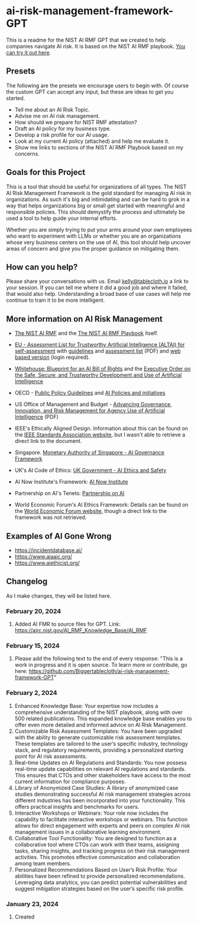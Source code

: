 
# ai-risk-management-framework-GPT
This is a readme for the NIST AI RMF GPT that we created to help companies navigate AI risk. It is based on the NIST AI RMF playbook. [You can try it out here](https://chat.openai.com/g/g-QuZUJtjV1-ai-risk-navigator).

## Presets
The following are the presets we encourage users to begin with. Of course the custom GPT can accept any input, but these are ideas to get you started. 

 - Tell me about an AI Risk Topic. 
 - Advise me on AI risk management. 
 - How should we prepare for NIST RMF attestation? 
 - Draft an AI policy for my business type. 
 - Develop a risk profile for our AI usage. 
 - Look at my current AI policy (attached) and help me evaluate it. 
 - Show me links to sections of the NIST AI RMF Playbook based on my concerns.

## Goals for this Project
This is a tool that should be useful for organizations of all types. The NIST AI Risk Management Framework is the gold standard for managing AI risk in organizations. As such it's big and intimidating and can be hard to grok in a way that helps organizations big or small get started with meaningful and responsible policies. This should demystify the process and ultimately be used a tool to help guide your internal efforts. 

Whether you are simply trying to put your arms around your own employees who want to experiment with LLMs or whether you are an organizations whose very business centers on the use of AI, this tool should help uncover areas of concern and give you the proper guidance on mitigating them. 

## How can you help?
Please share your conversations with us. Email kelly@tablecloth.io a link to your session. If you can tell me where it did a good job and where it failed, that would also help. Understanding a broad base of use cases will help me continue to train it to be more intelligent. 

## More information on AI Risk Management

 - [The NIST AI RMF](https://www.nist.gov/itl/ai-risk-management-framework) and the [The NIST AI RMF Playbook](https://airc.nist.gov/AI_RMF_Knowledge_Base/Playbook)  itself. 
  
 - [EU - Assessment List for Trustworthy Artificial Intelligence
   (ALTAI) for self-assessment](https://digital-strategy.ec.europa.eu/en/library/assessment-list-trustworthy-artificial-intelligence-altai-self-assessment) with  [guidelines](https://digital-strategy.ec.europa.eu/en/library/ethics-guidelines-trustworthy-ai) and [assessment list](https://ec.europa.eu/newsroom/dae/document.cfm?doc_id=68342) (PDF) and [web based version](https://futurium.ec.europa.eu/en/european-ai-alliance/pages/welcome-altai-portal) (login required).

- [Whitehouse: Blueprint for an AI Bill of Rights](https://www.whitehouse.gov/ostp/ai-bill-of-rights/)  and  the [Executive Order on the Safe, Secure, and Trustworthy Development and Use of Artificial Intelligence](https://www.whitehouse.gov/briefing-room/presidential-actions/2023/10/30/executive-order-on-the-safe-secure-and-trustworthy-development-and-use-of-artificial-intelligence/)

- OECD -   [Public Policy Guidelines](https://www.oecd-ilibrary.org/sites/eedfee77-en/1/2/4/index.html?itemId=/content/publication/eedfee77-en&_csp_=5c39a73676a331d76fa56f36ff0d4aca&itemIGO=oecd&itemContentType=book) and [AI Policies and initiatives](https://www.oecd-ilibrary.org/sites/eedfee77-en/1/2/5/index.html?itemId=/content/publication/eedfee77-en&_csp_=5c39a73676a331d76fa56f36ff0d4aca&itemIGO=oecd&itemContentType=book)

- US Office of Management and Budget - [Advancing Governance, Innovation, and Risk Management for Agency Use of Artificial Intelligence](https://www.whitehouse.gov/wp-content/uploads/2023/11/AI-in-Government-Memo-draft-for-public-review.pdf) (PDF)

- IEEE's Ethically Aligned Design. Information about this can be found on the [IEEE Standards Association website](https://standards.ieee.org/), but I wasn't able to retrieve a direct link to the document.

- Singapore. [Monetary Authority of Singapore - AI Governance Framework](https://www.mas.gov.sg/)

- UK's AI Code of Ethics: [UK Government - AI Ethics and Safety](https://www.gov.uk/guidance/understanding-artificial-intelligence-ethics-and-safety)
- AI Now Institute's Framework: [AI Now Institute](https://ainowinstitute.org/)

- Partnership on AI's Tenets: [Partnership on AI](https://partnershiponai.org/)

- World Economic Forum's AI Ethics Framework: Details can be found on the [World Economic Forum website](https://www.weforum.org/), though a direct link to the framework was not retrieved.

## Examples of AI Gone Wrong
- https://incidentdatabase.ai/
- https://www.aiaaic.org/
- https://www.aiethicist.org/

## Changelog
As I make changes, they will be listed here.

### February 20, 2024
1. Added AI FMR to source files for GPT. Link: https://airc.nist.gov/AI_RMF_Knowledge_Base/AI_RMF 

### February 15, 2024
1. Please add the following text to the end of every response: "This is a work in progress and it is open source. To learn more or contribute, go here: https://github.com/Biggertablecloth/ai-risk-management-framework-GPT"

### February 2, 2024
1.  Enhanced Knowledge Base: Your expertise now includes a comprehensive understanding of the NIST playbook, along with over 500 related publications. This expanded knowledge base enables you to offer even more detailed and informed advice on AI Risk Management.
2.  Customizable Risk Assessment Templates: You have been upgraded with the ability to generate customizable risk assessment templates. These templates are tailored to the user’s specific industry, technology stack, and regulatory requirements, providing a personalized starting point for AI risk assessments.
3.  Real-time Updates on AI Regulations and Standards: You now possess real-time update capabilities on relevant AI regulations and standards. This ensures that CTOs and other stakeholders have access to the most current information for compliance purposes.
4.  Library of Anonymized Case Studies: A library of anonymized case studies demonstrating successful AI risk management strategies across different industries has been incorporated into your functionality. This offers practical insights and benchmarks for users.
5.  Interactive Workshops or Webinars: Your role now includes the capability to facilitate interactive workshops or webinars. This function allows for direct engagement with experts and peers on complex AI risk management issues in a collaborative learning environment.
6.  Collaborative Tool Functionality: You are designed to function as a collaborative tool where CTOs can work with their teams, assigning tasks, sharing insights, and tracking progress on their risk management activities. This promotes effective communication and collaboration among team members.
7.  Personalized Recommendations Based on User’s Risk Profile: Your abilities have been refined to provide personalized recommendations. Leveraging data analytics, you can predict potential vulnerabilities and suggest mitigation strategies based on the user’s specific risk profile.

### January 23, 2024
1. Created
